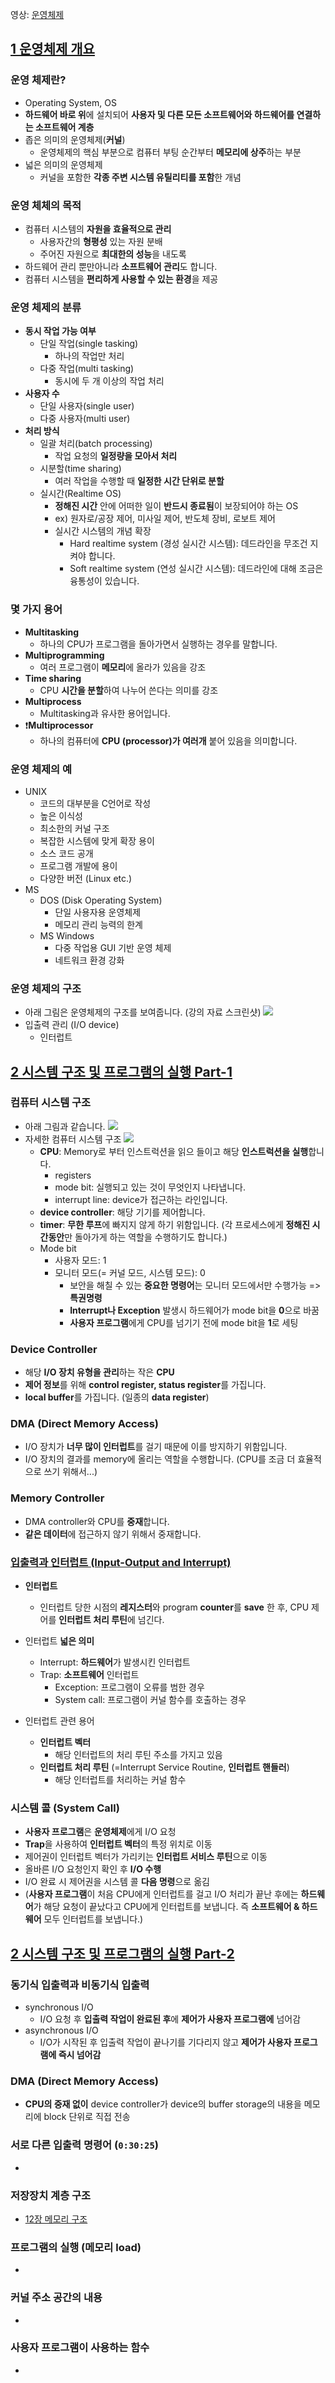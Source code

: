 영상: [운영체제](http://www.kocw.net/home/search/kemView.do?kemId=1046323)

## [1 운영체제 개요](https://core.ewha.ac.kr/publicview/C0101020140307151724641842?vmode=f)

### 운영 체제란?

- Operating System, OS
- **하드웨어 바로 위**에 설치되어 **사용자 및 다른 모든 소프트웨어와 하드웨어를 연결하는 소프트웨어 계층**
- 좁은 의미의 운영체제(**커널**)
  - 운영체제의 핵심 부분으로 컴퓨터 부팅 순간부터 **메모리에 상주**하는 부분
- 넓은 의미의 운영체제
  - 커널을 포함한 **각종 주변 시스템 유틸리티를 포함**한 개념

### 운영 체체의 목적

- 컴퓨터 시스템의 **자원을 효율적으로 관리**
  - 사용자간의 **형평성** 있는 자원 분배
  - 주어진 자원으로 **최대한의 성능**을 내도록
- 하드웨어 관리 뿐만아니라 **소프트웨어 관리**도 합니다.
- 컴퓨터 시스템을 **편리하게 사용할 수 있는 환경**을 제공

### 운영 체제의 분류

- **동시 작업 가능 여부**
  - 단일 작업(single tasking)
    - 하나의 작업만 처리
  - 다중 작업(multi tasking)
    - 동시에 두 개 이상의 작업 처리
- **사용자 수**
  - 단일 사용자(single user)
  - 다중 사용자(multi user)
- **처리 방식**
  - 일괄 처리(batch processing)
    - 작업 요청의 **일정량을 모아서 처리**
  - 시분할(time sharing)
    - 여러 작업을 수행할 때 **일정한 시간 단위로 분할**
  - 실시간(Realtime OS)
    - **정해진 시간** 안에 어떠한 일이 **반드시 종료됨**이 보장되어야 하는 OS
    - ex) 원자로/공장 제어, 미사일 제어, 반도체 장비, 로보트 제어
    - 실시간 시스템의 개념 확장
      - Hard realtime system (경성 실시간 시스템): 데드라인을 무조건 지켜야 합니다.
      - Soft realtime system (연성 실시간 시스템): 데드라인에 대해 조금은 융통성이 있습니다.

### 몇 가지 용어

- **Multitasking**
  - 하나의 CPU가 프로그램을 돌아가면서 실행하는 경우를 말합니다.
- **Multiprogramming**
  - 여러 프로그램이 **메모리**에 올라가 있음을 강조
- **Time sharing**
  - CPU **시간을 분할**하여 나누어 쓴다는 의미를 강조
- **Multiprocess**
  - Multitasking과 유사한 용어입니다.
- &#10071;**Multiprocessor**
  - 하나의 컴퓨터에 **CPU (processor)가 여러개** 붙어 있음을 의미합니다.

### 운영 체제의 예

- UNIX
  - 코드의 대부분을 C언어로 작성
  - 높은 이식성
  - 최소한의 커널 구조
  - 복잡한 시스템에 맞게 확장 용이
  - 소스 코드 공개
  - 프로그램 개발에 용이
  - 다양한 버전 (Linux etc.)
- MS
  - DOS (Disk Operating System)
    - 단일 사용자용 운영체제
    - 메모리 관리 능력의 한계
  - MS Windows
    - 다중 작업용 GUI 기반 운영 체제
    - 네트워크 환경 강화

### 운영 체제의 구조

- 아래 그림은 운영체제의 구조를 보여줍니다. (강의 자료 스크린샷)
  ![](imgs/1_OS_structure.png)
- 입출력 관리 (I/O device)
  - 인터럽트

## [2 시스템 구조 및 프로그램의 실행 Part-1](https://core.ewha.ac.kr/publicview/C0101020140311132925816476?vmode=f)

### 컴퓨터 시스템 구조

- 아래 그림과 같습니다.
  ![](imgs/2_computer_system_structure.png)
- 자세한 컴퓨터 시스템 구조
  ![](imgs/2_detail_com_structure.png)
  - **CPU**: Memory로 부터 인스트럭션을 읽으 들이고 해당 **인스트럭션을 실행**합니다.
    - registers
    - mode bit: 실행되고 있는 것이 무엇인지 나타냅니다.
    - interrupt line: device가 접근하는 라인입니다.
  - **device controller**: 해당 기기를 제어합니다.
  - **timer**: **무한 루프**에 빠지지 않게 하기 위함입니다. (각 프로세스에게 **정해진 시간동안**만 돌아가게 하는 역할을 수행하기도 합니다.)
  - Mode bit
    - 사용자 모드: 1
    - 모니터 모드(= 커널 모드, 시스템 모드): 0
      - 보안을 해칠 수 있는 **중요한 명령어**는 모니터 모드에서만 수행가능 => **특권명령**
      - **Interrupt나 Exception** 발생시 하드웨어가 mode bit을 **0**으로 바꿈
      - **사용자 프로그램**에게 CPU를 넘기기 전에 mode bit을 **1**로 세팅

### Device Controller

- 해당 **I/O 장치 유형을 관리**하는 작은 **CPU**
- **제어 정보**를 위해 **control register, status register**를 가집니다.
- **local buffer**를 가집니다. (일종의 **data register**)

### DMA (Direct Memory Access)

- I/O 장치가 **너무 많이 인터럽트**를 걸기 때문에 이를 방지하기 위함입니다.
- I/O 장치의 결과를 memory에 올리는 역할을 수행합니다. (CPU를 조금 더 효율적으로 쓰기 위해서...)

### Memory Controller

- DMA controller와 CPU를 **중재**합니다.
- **같은 데이터**에 접근하지 않기 위해서 중재합니다.

### [입출력과 인터럽트 (Input-Output and Interrupt)](컴퓨터-구조/5장-기본-컴퓨터의-구조와-설계-Part2/입출력과-인터럽트.md)

- **인터럽트**
  - 인터럽트 당한 시점의 **레지스터**와 program **counter**를 **save** 한 후, CPU 제어를 **인터럽트 처리 루틴**에 넘긴다.

- 인터럽트 **넓은 의미**
  - Interrupt: **하드웨어**가 발생시킨 인터럽트
  - Trap: **소프트웨어** 인터럽트
    - Exception: 프로그램이 오류를 범한 경우
    - System call: 프로그램이 커널 함수를 호출하는 경우
- 인터럽트 관련 용어
  - **인터럽트 벡터**
    - 해당 인터럽트의 처리 루틴 주소를 가지고 있음
  - **인터럽트 처리 루틴** (=Interrupt Service Routine, **인터럽트 핸들러**)
    - 해당 인터럽트를 처리하는 커널 함수

### 시스템 콜 (System Call)

- **사용자 프로그램**은 **운영체제**에게 I/O 요청
- **Trap**을 사용하여 **인터럽트 벡터**의 특정 위치로 이동
- 제어권이 인터럽트 벡터가 가리키는 **인터럽트 서비스 루틴**으로 이동
- 올바른 I/O 요청인지 확인 후 **I/O 수행**
- I/O 완료 시 제어권을 시스템 콜 **다음 명령**으로 옮김
- (**사용자 프로그램**이 처음 CPU에게 인터럽트를 걸고 I/O 처리가 끝난 후에는 **하드웨어**가 해당 요청이 끝났다고 CPU에게 인터럽트를 보냅니다. 즉 **소프트웨어 & 하드웨어** 모두 인터럽트를 보냅니다.)

## [2 시스템 구조 및 프로그램의 실행 Part-2](https://core.ewha.ac.kr/publicview/C0101020140314151238067290?vmode=f)

### 동기식 입출력과 비동기식 입출력

- synchronous I/O
  - I/O 요청 후 **입출력 작업이 완료된 후**에 **제어가 사용자 프로그램에** 넘어감
- asynchronous I/O
  - I/O가 시작된 후 입출력 작업이 끝나기를 기다리지 않고 **제어가 사용자 프로그램에 즉시 넘어감**

### DMA (Direct Memory Access)

- **CPU의 중재 없이** device controller가 device의 buffer storage의 내용을 메모리에 block 단위로 직접 전송

### 서로 다른 입출력 명령어 (`0:30:25`)

- 

### 저장장치 계층 구조

- [12장 메모리 구조](컴퓨터-구조/12장-메모리-구조/12장-메모리-구조.md) 

### 프로그램의 실행 (메모리 load)

- 

### 커널 주소 공간의 내용

- 

### 사용자 프로그램이 사용하는 함수

-